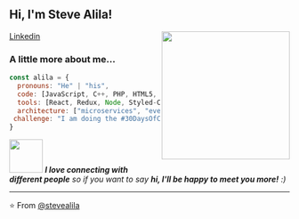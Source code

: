 <h2> Hi, I'm Steve Alila! </h2>

<img align='right' src="https://media.giphy.com/media/ieyl9zmCjO4b4t6qoY/giphy.gif" width="230">

[Linkedin](https://www.linkedin.com/in/steve-alila-3a4b01141/)


### A little more about me...  

```javascript
const alila = {
  pronouns: "He" | "his",
  code: [JavaScript, C++, PHP, HTML5, CSS3],
  tools: [React, Redux, Node, Styled-Components, Docker, Git],
  architecture: ["microservices", "event-driven", "design system pattern"],
 challenge: "I am doing the #30DaysOfCode challenge focused on React"
}
```

<img src="https://media.giphy.com/media/LnQjpWaON8nhr21vNW/giphy.gif" width="60"> <em><b>I love connecting with different people</b> so if you want to say <b>hi, I'll be happy to meet you more!</b> :)</em>

---

⭐️ From [@stevealila](https://github.com/Stevealila/Stevealila)
